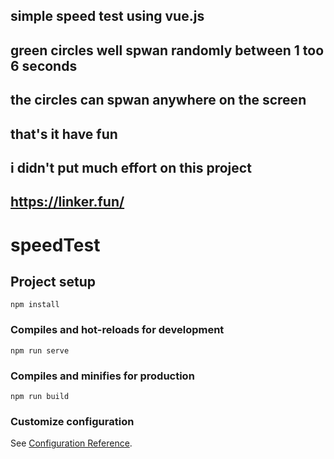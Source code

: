 ## simple speed test using vue.js 
## green circles well spwan randomly between 1 too 6 seconds
## the circles can spwan anywhere on the screen
## that's it have fun
## i didn't put much effort on this project
## https://linker.fun/




# speedTest

## Project setup
```
npm install
```

### Compiles and hot-reloads for development
```
npm run serve
```

### Compiles and minifies for production
```
npm run build
```

### Customize configuration
See [Configuration Reference](https://cli.vuejs.org/config/).
